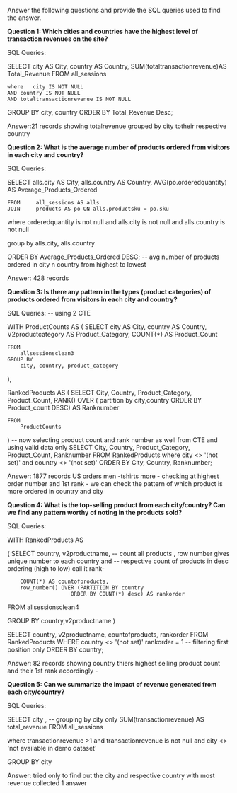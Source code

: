 Answer the following questions and provide the SQL queries used to find the answer.

    
**Question 1: Which cities and countries have the highest level of transaction revenues on the site?**


SQL Queries:


SELECT
    city AS City,
    country AS Country,
    SUM(totaltransactionrevenue)AS Total_Revenue
FROM
    all_sessions
    
	where   city IS NOT NULL
    AND country IS NOT NULL
    AND totaltransactionrevenue IS NOT NULL
    
GROUP BY
    city, country
ORDER BY
    Total_Revenue Desc;


Answer:21 records showing totalrevenue grouped by city totheir respective country 




**Question 2: What is the average number of products ordered from visitors in each city and country?**


SQL Queries:


SELECT
    alls.city AS City,
    alls.country AS Country,
    AVG(po.orderedquantity) AS Average_Products_Ordered
    
    FROM     all_sessions AS alls
    JOIN     products AS po ON alls.productsku = po.sku
	
 
 where 
    orderedquantity is not null
	and alls.city is not null
	and alls.country is not null


group by
    alls.city, alls.country

ORDER BY
    Average_Products_Ordered DESC; -- avg number of products ordered in city n country from highest to lowest



Answer: 428 records





**Question 3: Is there any pattern in the types (product categories) of products ordered from visitors in each city and country?**


SQL Queries: -- using 2 CTE

WITH ProductCounts AS (
    SELECT
        city AS City,
        country AS Country,
        V2productcategory AS Product_Category,
        COUNT(*) AS Product_Count
    
    FROM
        allsessionsclean3
    GROUP BY
        city, country, product_category
),

RankedProducts AS (
    SELECT
        City,
        Country,
        Product_Category,
        Product_Count,
        RANK() OVER ( partition by city,country  ORDER BY Product_count DESC) AS Ranknumber
    
    FROM
        ProductCounts
)
-- now selecting product count and rank number as well from CTE and using valid data only 
SELECT
    City,
    Country,
    Product_Category,
    Product_Count,
    Ranknumber
FROM
    RankedProducts
	where city <> '(not set)' and country <> '(not set)'
ORDER BY
    City, Country, Ranknumber;
	



Answer: 1877 records
US orders men -tshirts more - checking at highest order number and 1st rank - we can check the pattern of which product is more ordered in country and city 





**Question 4: What is the top-selling product from each city/country? Can we find any pattern worthy of noting in the products sold?**


SQL Queries:

WITH RankedProducts AS 

(
    SELECT
        country,
        v2productname,
	-- count all products , row number gives unique number to each country and 
    -- respective count of products in desc ordering (high to low) call it rank-
        
        COUNT(*) AS countofproducts,
        row_number() OVER (PARTITION BY country 
						ORDER BY COUNT(*) desc) AS rankorder 

    
FROM         allsessionsclean4
    
GROUP BY
        country,v2productname
)

SELECT
    country,
  v2productname,
    countofproducts,
	rankorder
FROM
    RankedProducts
WHERE
    country <> '(not set)'
    rankorder = 1  -- filtering first position only
ORDER BY
    country;

Answer: 82 records
showing country thiers highest selling product count and their 1st rank accordingly -





**Question 5: Can we summarize the impact of revenue generated from each city/country?**

SQL Queries:

SELECT
    city , -- grouping by city only 
    SUM(transactionrevenue) AS total_revenue
FROM
    all_sessions

where transactionrevenue >1 and transactionrevenue is not null and
city <> 'not available in demo dataset'

GROUP BY
    city

Answer: tried only to find out the city and respective country with most revenue collected
1 answer








